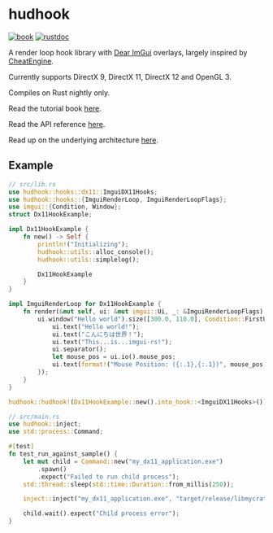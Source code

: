 # hudhook

[![book](https://img.shields.io/badge/docs-book-brightgreen)](https://veeenu.github.io/hudhook)
[![rustdoc](https://img.shields.io/badge/docs-rustdoc-brightgreen)](https://veeenu.github.io/hudhook/rustdoc/hudhook)

A render loop hook library with [Dear ImGui](https://github.com/ocornut/imgui)
overlays, largely inspired by [CheatEngine](https://cheatengine.org/).

Currently supports DirectX 9, DirectX 11, DirectX 12 and OpenGL 3.

Compiles on Rust nightly only.

Read the tutorial book [here](https://veeenu.github.io/hudhook).

Read the API reference [here](https://veeenu.github.io/hudhook/rustdoc/hudhook).

Read up on the underlying architecture [here](https://veeenu.github.io/blog/sekiro-practice-tool-architecture/).

## Example

```rust
// src/lib.rs
use hudhook::hooks::dx11::ImguiDX11Hooks;
use hudhook::hooks::{ImguiRenderLoop, ImguiRenderLoopFlags};
use imgui::{Condition, Window};
struct Dx11HookExample;

impl Dx11HookExample {
    fn new() -> Self {
        println!("Initializing");
        hudhook::utils::alloc_console();
        hudhook::utils::simplelog();

        Dx11HookExample
    }
}

impl ImguiRenderLoop for Dx11HookExample {
    fn render(&mut self, ui: &mut imgui::Ui, _: &ImguiRenderLoopFlags) {
        ui.window("Hello world").size([300.0, 110.0], Condition::FirstUseEver).build(|| {
            ui.text("Hello world!");
            ui.text("こんにちは世界！");
            ui.text("This...is...imgui-rs!");
            ui.separator();
            let mouse_pos = ui.io().mouse_pos;
            ui.text(format!("Mouse Position: ({:.1},{:.1})", mouse_pos[0], mouse_pos[1]));
        });
    }
}

hudhook::hudhook!(Dx11HookExample::new().into_hook::<ImguiDX11Hooks>());
```

```rust
// src/main.rs
use hudhook::inject;
use std::process::Command;

#[test]
fn test_run_against_sample() {
    let mut child = Command::new("my_dx11_application.exe")
        .spawn()
        .expect("Failed to run child process");
    std::thread::sleep(std::time::Duration::from_millis(250));

    inject::inject("my_dx11_application.exe", "target/release/libmycrate.dll").ok();

    child.wait().expect("Child process error");
}
```
